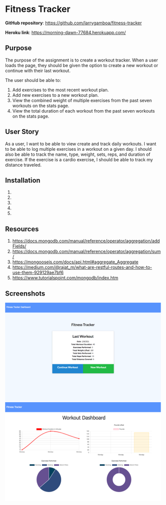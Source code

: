 # Fitness Tracker

**GitHub repository**:
https://github.com/larrygamboa/fitness-tracker

**Heroku link**:
https://morning-dawn-77684.herokuapp.com/

## Purpose

The purpose of the assignment is to create a workout tracker. When a user loads the page, they should be given the option to create a new workout or continue with their last workout.

The user should be able to:
1. Add exercises to the most recent workout plan.
2. Add new exercises to a new workout plan.
3. View the combined weight of multiple exercises from the past seven workouts on the stats page.
4. View the total duration of each workout from the past seven workouts on the stats page.

## User Story

As a user, I want to be able to view create and track daily workouts. I want to be able to log multiple exercises in a workout on a given day. I should also be able to track the name, type, weight, sets, reps, and duration of exercise. If the exercise is a cardio exercise, I should be able to track my distance traveled.

## Installation

1. 
2. 
3. 
4. 
5. 

## Resources

1. https://docs.mongodb.com/manual/reference/operator/aggregation/addFields/
2. https://docs.mongodb.com/manual/reference/operator/aggregation/sum/
3. https://mongoosejs.com/docs/api.html#aggregate_Aggregate
4. https://medium.com/@rajat_m/what-are-restful-routes-and-how-to-use-them-929129ae7bf6
5. https://www.tutorialspoint.com/mongodb/index.htm

## Screenshots

![alt text](https://github.com/larrygamboa/fitness-tracker/blob/main/images/fitness-tracker-screenshot-a.png)
![alt text](https://github.com/larrygamboa/fitness-tracker/blob/main/images/fitness-tracker-screenshot-b.png)


